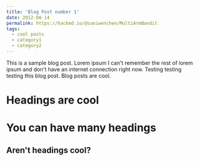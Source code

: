 ```yaml
---
title: 'Blog Post number 1'
date: 2012-08-14
permalink: https://hackmd.io/@sueiwenchen/MultiArmBandit
tags:
  - cool posts
  - category1
  - category2
---
```


This is a sample blog post. Lorem ipsum I can't remember the rest of lorem ipsum and don't have an internet connection right now. Testing testing testing this blog post. Blog posts are cool.

Headings are cool
======

You can have many headings
======

Aren't headings cool?
------

